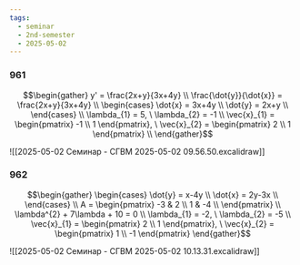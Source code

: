 ```yaml
---
tags:
  - seminar
  - 2nd-semester
  - 2025-05-02
---
```



### 961

$$\begin{gather}
y' = \frac{2x+y}{3x+4y} \\
\frac{\dot{y}}{\dot{x}} = \frac{2x+y}{3x+4y} \\
\begin{cases}
\dot{x} = 3x+4y \\
\dot{y} = 2x+y \\
\end{cases} \\
\lambda_{1} = 5, \ \lambda_{2} = -1 \\
\vec{x}_{1} = \begin{pmatrix}
-1 \\
1
\end{pmatrix}, \ \vec{x}_{2} = \begin{pmatrix}
2 \\
1
\end{pmatrix} \\
\end{gather}$$

![[2025-05-02 Семинар - СГВМ 2025-05-02 09.56.50.excalidraw]]

### 962

$$\begin{gather}
\begin{cases}
\dot{y} = x-4y \\
\dot{x} = 2y-3x \\
\end{cases} \\
A = \begin{pmatrix}
-3 & 2 \\
1 & -4 \\
\end{pmatrix} \\
\lambda^{2} + 7\lambda + 10 = 0 \\
\lambda_{1} = -2, \ \lambda_{2} = -5 \\
\vec{x}_{1} = \begin{pmatrix}
2 \\
1
\end{pmatrix}, \ \vec{x}_{2} = \begin{pmatrix}
1 \\
-1
\end{pmatrix}
\end{gather}$$

![[2025-05-02 Семинар - СГВМ 2025-05-02 10.13.31.excalidraw]]